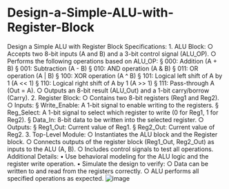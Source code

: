 # Design-a-Simple-ALU-with-Register-Block
Design a Simple ALU with Register Block
Specifications:
	1. ALU Block:
		○ Accepts two 8-bit inputs (A and B) and a 3-bit control signal (ALU_OP).
		○ Performs the following operations based on ALU_OP:
			§ 000: Addition (A + B)
			§ 001: Subtraction (A - B)
			§ 010: AND operation (A & B)
			§ 011: OR operation (A | B)
			§ 100: XOR operation (A ^ B)
			§ 101: Logical left shift of A by 1 (A << 1)
			§ 110: Logical right shift of A by 1 (A >> 1)
			§ 111: Pass-through A (Out = A).
		○ Outputs an 8-bit result (ALU_Out) and a 1-bit carry/borrow (Carry).
	2. Register Block:
		○ Contains two 8-bit registers (Reg1 and Reg2).
		○ Inputs:
			§ Write_Enable: A 1-bit signal to enable writing to the registers.
			§ Reg_Select: A 1-bit signal to select which register to write (0 for Reg1, 1 for Reg2).
			§ Data_In: 8-bit data to be written into the selected register.
		○ Outputs:
			§ Reg1_Out: Current value of Reg1.
			§ Reg2_Out: Current value of Reg2.
	3. Top-Level Module:
		○ Instantiates the ALU block and the Register block.
		○ Connects outputs of the register block (Reg1_Out, Reg2_Out) as inputs to the ALU (A, B).
		○ Includes control signals to test all operations.
Additional Details:
	• Use behavioral modeling for the ALU logic and the register write operation.
	• Simulate the design to verify:
		○ Data can be written to and read from the registers correctly.
		○ ALU performs all specified operations as expected.
![image](https://github.com/user-attachments/assets/b01c0c64-be06-4efc-b72d-42d206306ff4)

